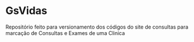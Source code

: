 # GsVidas
Repositório feito para versionamento dos códigos do site de consultas para marcação de Consultas e Exames de uma Clinica
